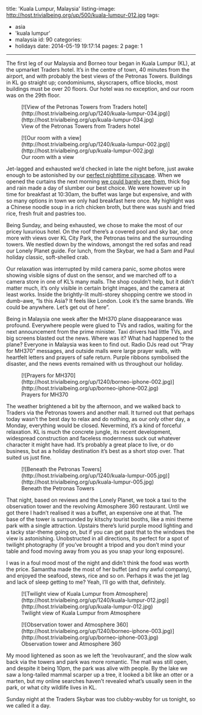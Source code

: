 title: 'Kuala Lumpur, Malaysia'
listing-image: http://host.trivialbeing.org/up/500/kuala-lumpur-012.jpg
tags:
  - asia
  - 'kuala lumpur'
  - malaysia
id: 90
categories:
  - holidays
date: 2014-05-19 19:17:14
pages: 2
page: 1
---

The first leg of our Malaysia and Borneo tour began in Kuala Lumpur (KL), at the upmarket Traders hotel. It’s in the centre of town, 40 minutes from the airport, and with probably the best views of the Petronas Towers. Buildings in KL go straight up; condominiums, skyscrapers, office blocks, most buildings must be over 20 floors. Our hotel was no exception, and our room was on the 29th floor.

<figure class="generated-figure generated-figure--retina generated-figure--620 generated-figure--portrait">[![View of the Petronas Towers from Traders hotel](http://host.trivialbeing.org/up/1240/kuala-lumpur-034.jpg)](http://host.trivialbeing.org/up/kuala-lumpur-034.jpg)<figcaption class="generated-figure-caption">View of the Petronas Towers from Traders hotel</figcaption></figure>

<figure class="generated-figure generated-figure--retina generated-figure--620 generated-figure--landscape">[![Our room with a view](http://host.trivialbeing.org/up/1240/kuala-lumpur-002.jpg)](http://host.trivialbeing.org/up/kuala-lumpur-002.jpg)<figcaption class="generated-figure-caption">Our room with a view</figcaption></figure>

Jet-lagged and exhausted we’d checked in late the night before, just awake enough to be astonished by our [perfect nighttime cityscape](http://instagram.com/p/lkbDlXNFC8/ "Instagram"). When we opened the curtains the next morning [we could barely see them](http://host.trivialbeing.org/up/kuala-lumpur-003.jpg "Foggy towers"), thick fog and rain made a day of slumber our best choice. We were however up in time for breakfast at 10:30am, the buffet was large but expensive, and with so many options in town we only had breakfast here once. My highlight was a Chinese noodle soup in a rich chicken broth, but there was sushi and fried rice, fresh fruit and pastries too.

Being Sunday, and being exhausted, we chose to make the most of our pricey luxurious hotel. On the roof there’s a covered pool and sky bar, once more with views over KL City Park, the Petronas twins and the surrounding towers. We nestled down by the windows, amongst the red sofas and read our Lonely Planet guide. For lunch, from the Skybar, we had a Sam and Paul holiday classic, soft-shelled crab.

Our relaxation was interrupted by mild camera panic, some photos were showing visible signs of dust on the sensor, and we marched off to a camera store in one of KL’s many malls. The shop couldn’t help, but it didn’t matter much, it’s only visible in certain bright images, and the camera at least works. Inside the brightly-lit multi-storey shopping centre we stood in dumb-awe, “Is this Asia? It feels like London. Look it’s the same brands. We could be anywhere. Let’s get out of here”.

Being in Malaysia one week after the MH370 plane disappearance was profound. Everywhere people were glued to TVs and radios, waiting for the next announcement from the prime minister. Taxi drivers had little TVs, and big screens blasted out the news. Where was it? What had happened to the plane? Everyone in Malaysia was keen to find out. Radio DJs read out “Pray for MH370” messages, and outside malls were large prayer walls, with heartfelt letters and prayers of safe return. Purple ribbons symbolised the disaster, and the news events remained with us throughout our holiday.

<figure class="generated-figure generated-figure--retina generated-figure--620 generated-figure--landscape">[![Prayers for MH370](http://host.trivialbeing.org/up/1240/borneo-iphone-002.jpg)](http://host.trivialbeing.org/up/borneo-iphone-002.jpg)<figcaption class="generated-figure-caption">Prayers for MH370</figcaption></figure>

The weather brightened a bit by the afternoon, and we walked back to Traders via the Petronas towers and another mall. It turned out that perhaps today wasn’t the best day to relax and do nothing, as our only other day, a Monday, everything would be closed. Nevermind, it’s a kind of forceful relaxation. KL is much the concrete jungle, its recent development, widespread construction and faceless modernness suck out whatever character it might have had. It’s probably a great place to live, or do business, but as a holiday destination it’s best as a short stop over. That suited us just fine.

<figure class="generated-figure generated-figure--retina generated-figure--620 generated-figure--landscape">[![Beneath the Petronas Towers](http://host.trivialbeing.org/up/1240/kuala-lumpur-005.jpg)](http://host.trivialbeing.org/up/kuala-lumpur-005.jpg)<figcaption class="generated-figure-caption">Beneath the Petronas Towers</figcaption></figure>

That night, based on reviews and the Lonely Planet, we took a taxi to the observation tower and the revolving Atmosphere 360 restaurant. Until we got there I hadn’t realised it was a buffet, an expensive one at that. The base of the tower is surrounded by kitschy tourist booths, like a mini theme park with a single attraction. Upstairs there’s lurid purple mood lighting and a tacky star-theme going on, but if you can get past that to the windows the view is astonishing. Unobstructed in all directions, its perfect for a spot of twilight photography (if you’ve brought a tripod and you don’t mind your table and food moving away from you as you snap your long exposure).

I was in a foul mood most of the night and didn’t think the food was worth the price. Samantha made the most of her buffet (and my awful company), and enjoyed the seafood, stews, rice and so on. Perhaps it was the jet lag and lack of sleep getting to me? Yeah, I’ll go with that, definitely.

<figure class="generated-figure generated-figure--retina generated-figure--620 generated-figure--landscape">[![Twilight view of Kuala Lumpur from Atmosphere](http://host.trivialbeing.org/up/1240/kuala-lumpur-012.jpg)](http://host.trivialbeing.org/up/kuala-lumpur-012.jpg)<figcaption class="generated-figure-caption">Twilight view of Kuala Lumpur from Atmosphere</figcaption></figure>

<figure class="generated-figure generated-figure--retina generated-figure--620 generated-figure--portrait">[![Observation tower and Atmosphere 360](http://host.trivialbeing.org/up/1240/borneo-iphone-003.jpg)](http://host.trivialbeing.org/up/borneo-iphone-003.jpg)<figcaption class="generated-figure-caption">Observation tower and Atmosphere 360</figcaption></figure>

My mood lightened as soon as we left the ‘revolvaurant’, and the slow walk back via the towers and park was more romantic. The mall was still open, and despite it being 10pm, the park was alive with people. By the lake we saw a long-tailed mammal scarper up a tree, it looked a bit like an otter or a marten, but my online searches haven’t revealed what’s usually seen in the park, or what city wildlife lives in KL.

Sunday night at the Traders Skybar was too clubby-wubby for us tonight, so we called it a day.
